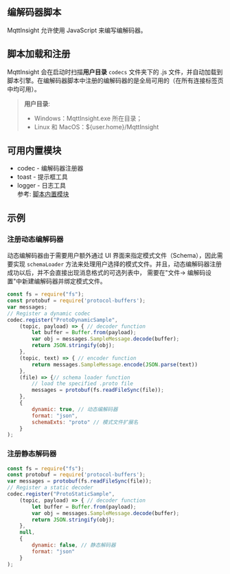 编解码器脚本
--
MqttInsight 允许使用 JavaScript 来编写编解码器。

## 脚本加载和注册

MqttInsight 会在启动时扫描**用户目录** `codecs` 文件夹下的 .js
文件，并自动加载到脚本引擎。在编解码器脚本中注册的编解码器的是全局可用的（在所有连接标签页中均可用）。
> **用户目录**:
> * Windows：MqttInsight.exe 所在目录；
> * Linux 和 MacOS：${user.home}/MqttInsight

## 可用内置模块

* codec - 编解码器注册器
* toast - 提示框工具
* logger - 日志工具  
  参考: [脚本内置模块](Modules.md)

## 示例

### 注册动态编解码器

动态编解码器由于需要用户额外通过 UI 界面来指定模式文件（Schema），因此需要实现 `schemaLoader`
方法来处理用户选择的模式文件。并且，动态编解码器注册成功以后，并不会直接出现消息格式的可选列表中， 需要在"文件->
编解码设置"中新建编解码器并绑定模式文件。

```js
const fs = require("fs");
const protobuf = require('protocol-buffers');
var messages;
// Register a dynamic codec
codec.register("ProtoDynamicSample",
    (topic, payload) => { // decoder function
        let buffer = Buffer.from(payload);
        var obj = messages.SampleMessage.decode(buffer);
        return JSON.stringify(obj);
    },
    (topic, text) => { // encoder function
        return messages.SampleMessage.encode(JSON.parse(text))
    },
    (file) => {// schema loader function
        // load the specified .proto file
        messages = protobuf(fs.readFileSync(file));
    },
    {
        dynamic: true, // 动态编解码器
        format: "json",
        schemaExts: "proto" // 模式文件扩展名
    }
);
```

### 注册静态解码器

```js
const fs = require("fs");
const protobuf = require('protocol-buffers');
var messages = protobuf(fs.readFileSync(file));
// Register a static decoder
codec.register("ProtoStaticSample",
    (topic, payload) => { // decoder function
        let buffer = Buffer.from(payload);
        var obj = messages.SampleMessage.decode(buffer);
        return JSON.stringify(obj);
    },
    null,
    {
        dynamic: false, // 静态解码器
        format: "json"
    }
);
```
